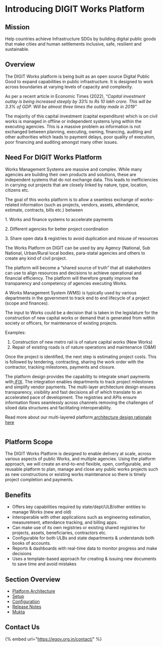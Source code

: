 # Introducing DIGIT Works Platform

## Mission

Help countries achieve Infrastructure SDGs by building digital public goods that make cities and human settlements inclusive, safe, resilient and sustainable.

## Overview

The DIGIT Works platform is being built as an open source Digital Public Good to expand capabilities in public infrastructure. It is designed to work across boundaries at varying levels of capacity and complexity.

As per a recent article in Economic Times (2022), “_Capital investment outlay is being increased steeply by 33% to Rs 10 lakh crore. This will be 3.3% of GDP. Will be almost three times the outlay made in 2019”_

The majority of this capital investment (capital expenditure) which is on civil works is managed in offline or independent systems lying within the executing agencies. This is a massive problem as information is not exchanged between planning, executing, owning, financing, auditing and other authorities which leads to payment delays, poor quality of execution, poor financing and auditing amongst many other issues.

## Need For DIGIT Works Platform

Works Management Systems are massive and complex. While many agencies are building their own products and solutions, these are independent systems that do not exchange data. This leads to inefficiencies in carrying out projects that are closely linked by nature, type, location, citizens etc.&#x20;

The goal of this works platform is to allow a seamless exchange of works-related information (such as projects, vendors, assets, attendance, estimate, contracts, bills etc.) between&#x20;

&#x20;                 1\. Works and finance systems to accelerate payments

&#x20;                 2\. Different agencies for better project coordination&#x20;

&#x20;                 3\. Share open data & registries to avoid duplication and misuse of resources&#x20;

The Works Platform on DIGIT can be used by any Agency (National, Sub National, Urban/Rural local bodies, para-statal agencies and others to create any kind of civil project.

The platform will become a “shared source of truth” that all stakeholders can use to align resources and decisions to achieve operational and financial efficiency. The platform will therefore greatly improve the transparency and competency of agencies executing Works.

A Works Management System (WMS) is typically used by various departments in the government to track end to end lifecycle of a project (scope and finances).

The input to Works could be a decision that is taken in the legislature for the construction of new capital works or demand that is generated from within society or officers, for maintenance of existing projects.

Examples:

1. Construction of new metro rail is of nature capital works (New Works)
2. Repair of existing roads is of nature operations and maintenance (O\&M)

Once the project is identified, the next step is estimating project costs. This is followed by tendering, contracting, sharing the work order with the contractor, tracking milestones, payments and closure.

The platform design provides the capability to integrate smart payments with[ iFIX](http://ifix.digit.org/). The integration enables departments to track project milestones and simplify vendor payments. The multi-layer architecture design ensures transparency, visibility and fast decisions all of which translate to an accelerated pace of development. The registries and APIs ensure information flows seamlessly across channels removing the challenges of siloed data structures and facilitating interoperability.

Read more about our multi-layered platform[ architecture design rationale here](https://urban.digit.org/platform/architecture#multi-layer-architecture)

<figure><img src="https://lh4.googleusercontent.com/0Yp9shZbfLrToThjYRr9uF9_ZJGjUIV8JQ50XIdnus9Zp_a4qufcgURdM8axKkzbEkJF9beFws1mBL1yD1vspDaWDCIABIIbXXSujAPzhcgEz9b4_URYuUDavsI8fqlmIIO0t4GQPvggeisygykRM1c" alt=""><figcaption></figcaption></figure>

## Platform Scope

The DIGIT Works Platform is designed to enable delivery at scale, across various aspects of public Works, and multiple agencies. Using the platform approach, we will create an end-to-end flexible, open, configurable, and reusable platform to plan, manage and close any public works projects such as new constructions or existing works maintenance so there is timely project completion and payments.

## Benefits

* Offers key capabilities required by state/dept/ULB/other entities to manage Works (new and old)
* Interoperable with other applications such as engineering estimation, measurement, attendance tracking, and billing apps.
* Can make use of its own registries or existing shared registries for projects, assets, beneficiaries, contractors etc.
* Configurable for both ULBs and state departments & understands both books of accounts.
* Reports & dashboards with real-time data to monitor progress and make decisions
* Uses a template-based approach for creating & issuing new documents to save time and avoid mistakes

## Section Overview

* [Platform Architecture](platform/architecture/)
* [Setup](platform/setup.md)
* [Configuration](platform/configuration/)
* [Release Notes](platform/release-notes/)
* [Mukta](programs/muktasoft-v1.0/)

## Contact Us

{% embed url="https://egov.org.in/contact/" %}
